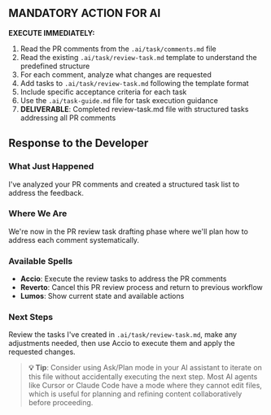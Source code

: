 ## MANDATORY ACTION FOR AI

**EXECUTE IMMEDIATELY:**

1. Read the PR comments from the `.ai/task/comments.md` file
2. Read the existing `.ai/task/review-task.md` template to understand the predefined structure
3. For each comment, analyze what changes are requested
4. Add tasks to `.ai/task/review-task.md` following the template format
5. Include specific acceptance criteria for each task
6. Use the `.ai/task-guide.md` file for task execution guidance
7. **DELIVERABLE**: Completed review-task.md file with structured tasks addressing all PR comments

## Response to the Developer

### What Just Happened

I've analyzed your PR comments and created a structured task list to address the feedback.

### Where We Are

We're now in the PR review task drafting phase where we'll plan how to address each comment systematically.

### Available Spells

- **Accio**: Execute the review tasks to address the PR comments
- **Reverto**: Cancel this PR review process and return to previous workflow
- **Lumos**: Show current state and available actions

### Next Steps

Review the tasks I've created in `.ai/task/review-task.md`, make any adjustments needed, then use Accio to execute them and apply the requested changes.

> **💡 Tip**: Consider using Ask/Plan mode in your AI assistant to iterate on this file without accidentally executing the next step. Most AI agents like Cursor or Claude Code have a mode where they cannot edit files, which is useful for planning and refining content collaboratively before proceeding.
